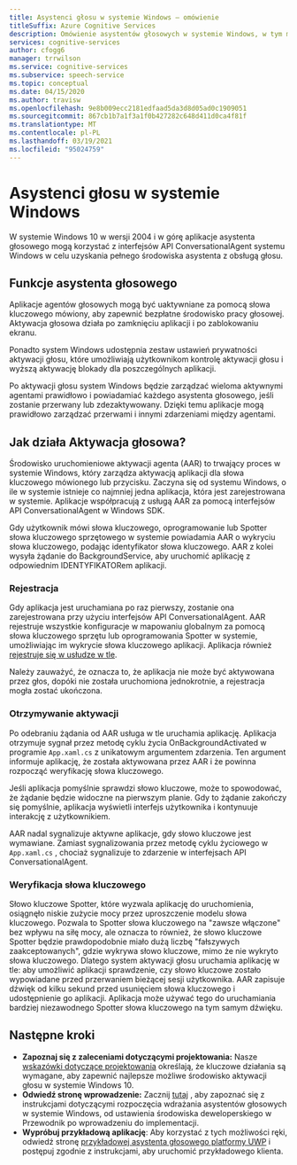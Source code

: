 ```yaml
---
title: Asystenci głosu w systemie Windows — omówienie
titleSuffix: Azure Cognitive Services
description: Omówienie asystentów głosowych w systemie Windows, w tym możliwości i dostępnych zasobów programistycznych.
services: cognitive-services
author: cfogg6
manager: trrwilson
ms.service: cognitive-services
ms.subservice: speech-service
ms.topic: conceptual
ms.date: 04/15/2020
ms.author: travisw
ms.openlocfilehash: 9e8b009ecc2181edfaad5da3d8d05ad0c1909051
ms.sourcegitcommit: 867cb1b7a1f3a1f0b427282c648d411d0ca4f81f
ms.translationtype: MT
ms.contentlocale: pl-PL
ms.lasthandoff: 03/19/2021
ms.locfileid: "95024759"
---
```

# <a name="voice-assistants-on-windows"></a>Asystenci głosu w systemie Windows

W systemie Windows 10 w wersji 2004 i w górę aplikacje asystenta głosowego mogą korzystać z interfejsów API ConversationalAgent systemu Windows w celu uzyskania pełnego środowiska asystenta z obsługą głosu.

## <a name="voice-assistant-features"></a>Funkcje asystenta głosowego

Aplikacje agentów głosowych mogą być uaktywniane za pomocą słowa kluczowego mówiony, aby zapewnić bezpłatne środowisko pracy głosowej. Aktywacja głosowa działa po zamknięciu aplikacji i po zablokowaniu ekranu.

Ponadto system Windows udostępnia zestaw ustawień prywatności aktywacji głosu, które umożliwiają użytkownikom kontrolę aktywacji głosu i wyższą aktywację blokady dla poszczególnych aplikacji.

Po aktywacji głosu system Windows będzie zarządzać wieloma aktywnymi agentami prawidłowo i powiadamiać każdego asystenta głosowego, jeśli zostanie przerwany lub zdezaktywowany. Dzięki temu aplikacje mogą prawidłowo zarządzać przerwami i innymi zdarzeniami między agentami.

## <a name="how-does-voice-activation-work"></a>Jak działa Aktywacja głosowa?

Środowisko uruchomieniowe aktywacji agenta (AAR) to trwający proces w systemie Windows, który zarządza aktywacją aplikacji dla słowa kluczowego mówionego lub przycisku. Zaczyna się od systemu Windows, o ile w systemie istnieje co najmniej jedna aplikacja, która jest zarejestrowana w systemie. Aplikacje współpracują z usługą AAR za pomocą interfejsów API ConversationalAgent w Windows SDK.

Gdy użytkownik mówi słowa kluczowego, oprogramowanie lub Spotter słowa kluczowego sprzętowego w systemie powiadamia AAR o wykryciu słowa kluczowego, podając identyfikator słowa kluczowego. AAR z kolei wysyła żądanie do BackgroundService, aby uruchomić aplikację z odpowiednim IDENTYFIKATORem aplikacji.

### <a name="registration"></a>Rejestracja

Gdy aplikacja jest uruchamiana po raz pierwszy, zostanie ona zarejestrowana przy użyciu interfejsów API ConversationalAgent. AAR rejestruje wszystkie konfiguracje w mapowaniu globalnym za pomocą słowa kluczowego sprzętu lub oprogramowania Spotter w systemie, umożliwiając im wykrycie słowa kluczowego aplikacji. Aplikacja również [rejestruje się w usłudze w tle](/windows/uwp/launch-resume/register-a-background-task).

Należy zauważyć, że oznacza to, że aplikacja nie może być aktywowana przez głos, dopóki nie została uruchomiona jednokrotnie, a rejestracja mogła zostać ukończona.

### <a name="receiving-an-activation"></a>Otrzymywanie aktywacji

Po odebraniu żądania od AAR usługa w tle uruchamia aplikację. Aplikacja otrzymuje sygnał przez metodę cyklu życia OnBackgroundActivated w programie `App.xaml.cs` z unikatowym argumentem zdarzenia. Ten argument informuje aplikację, że została aktywowana przez AAR i że powinna rozpocząć weryfikację słowa kluczowego.

Jeśli aplikacja pomyślnie sprawdzi słowo kluczowe, może to spowodować, że żądanie będzie widoczne na pierwszym planie. Gdy to żądanie zakończy się pomyślnie, aplikacja wyświetli interfejs użytkownika i kontynuuje interakcję z użytkownikiem.

AAR nadal sygnalizuje aktywne aplikacje, gdy słowo kluczowe jest wymawiane. Zamiast sygnalizowania przez metodę cyklu życiowego w `App.xaml.cs` , chociaż sygnalizuje to zdarzenie w interfejsach API ConversationalAgent.

### <a name="keyword-verification"></a>Weryfikacja słowa kluczowego

Słowo kluczowe Spotter, które wyzwala aplikację do uruchomienia, osiągnęło niskie zużycie mocy przez uproszczenie modelu słowa kluczowego. Pozwala to Spotter słowa kluczowego na "zawsze włączone" bez wpływu na siłę mocy, ale oznacza to również, że słowo kluczowe Spotter będzie prawdopodobnie miało dużą liczbę "fałszywych zaakceptowanych", gdzie wykrywa słowo kluczowe, mimo że nie wykryto słowa kluczowego. Dlatego system aktywacji głosu uruchamia aplikację w tle: aby umożliwić aplikacji sprawdzenie, czy słowo kluczowe zostało wypowiadane przed przerwaniem bieżącej sesji użytkownika. AAR zapisuje dźwięk od kilku sekund przed usunięciem słowa kluczowego i udostępnienie go aplikacji. Aplikacja może używać tego do uruchamiania bardziej niezawodnego Spotter słowa kluczowego na tym samym dźwięku.

## <a name="next-steps"></a>Następne kroki

- **Zapoznaj się z zaleceniami dotyczącymi projektowania:** Nasze [wskazówki dotyczące projektowania](windows-voice-assistants-best-practices.md) określają, że kluczowe działania są wymagane, aby zapewnić najlepsze możliwe środowisko aktywacji głosu w systemie Windows 10.
- **Odwiedź stronę wprowadzenie:** Zacznij [tutaj](how-to-windows-voice-assistants-get-started.md) , aby zapoznać się z instrukcjami dotyczącymi rozpoczęcia wdrażania asystentów głosowych w systemie Windows, od ustawienia środowiska deweloperskiego w Przewodnik po wprowadzeniu do implementacji.
- **Wypróbuj przykładową aplikację**: Aby korzystać z tych możliwości ręki, odwiedź stronę [przykładowej asystenta głosowego platformy UWP](windows-voice-assistants-faq.md#the-uwp-voice-assistant-sample) i postępuj zgodnie z instrukcjami, aby uruchomić przykładowego klienta.